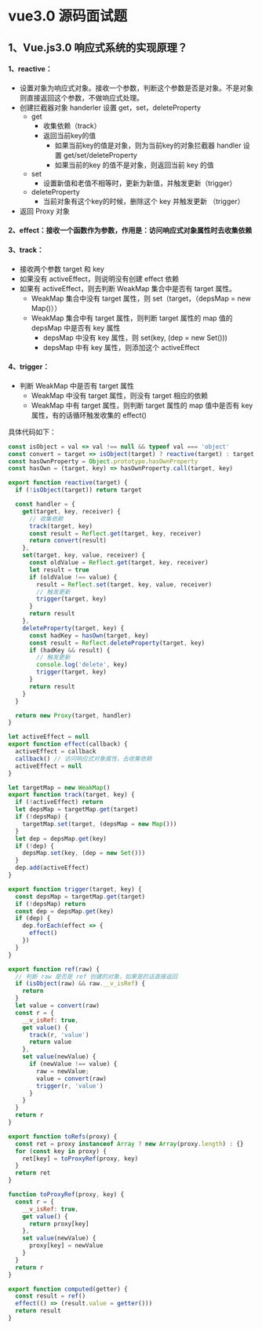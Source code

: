 # vue3.0 源码面试题

## 1、Vue.js3.0 响应式系统的实现原理？

#### 1、reactive：

- 设置对象为响应式对象。接收一个参数，判断这个参数是否是对象。不是对象则直接返回这个参数，不做响应式处理。
- 创建拦截器对象 handerler 设置 get，set，deleteProperty
  - get 
    - 收集依赖（track）
    - 返回当前key的值
      - 如果当前key的值是对象，则为当前key的对象拦截器 handler 设置 get/set/deleteProperty
      - 如果当前的key 的值不是对象，则返回当前 key 的值
  - set
    - 设置新值和老值不相等时，更新为新值，并触发更新（trigger）
  - deleteProperty
    - 当前对象有这个key的时候，删除这个 key 并触发更新 （trigger）
- 返回 Proxy 对象

#### 2、effect：接收一个函数作为参数，作用是：访问响应式对象属性时去收集依赖

#### 3、track：

- 接收两个参数 target 和 key
- 如果没有 activeEffect，则说明没有创建 effect 依赖
- 如果有 activeEffect，则去判断 WeakMap 集合中是否有 target 属性。
  - WeakMap 集合中没有 target 属性，则 set（target，（depsMap = new Map()））
  - WeakMap 集合中有 target 属性，则判断 target 属性的 map 值的 depsMap 中是否有 key 属性
    - depsMap 中没有 key 属性，则 set(key, (dep = new Set()))
    - depsMap 中有 key 属性，则添加这个 activeEffect

#### 4、trigger：

- 判断 WeakMap 中是否有 target 属性
  - WeakMap 中没有 target 属性，则没有 target 相应的依赖
  - WeakMap 中有 target 属性，则判断 target 属性的 map 值中是否有 key 属性，有的话循环触发收集的 effect()



具体代码如下：

```javascript
const isObject = val => val !== null && typeof val === 'object'
const convert = target => isObject(target) ? reactive(target) : target
const hasOwnProperty = Object.prototype.hasOwnProperty
const hasOwn = (target, key) => hasOwnProperty.call(target, key)

export function reactive(target) {
  if (!isObject(target)) return target

  const handler = {
    get(target, key, receiver) {
      // 收集依赖
      track(target, key)
      const result = Reflect.get(target, key, receiver)
      return convert(result)
    },
    set(target, key, value, receiver) {
      const oldValue = Reflect.get(target, key, receiver)
      let result = true
      if (oldValue !== value) {
        result = Reflect.set(target, key, value, receiver)
        // 触发更新
        trigger(target, key)
      }
      return result
    },
    deleteProperty(target, key) {
      const hadKey = hasOwn(target, key)
      const result = Reflect.deleteProperty(target, key)
      if (hadKey && result) {
        // 触发更新
        console.log('delete', key)
        trigger(target, key)
      }
      return result
    }
  }

  return new Proxy(target, handler)
}

let activeEffect = null
export function effect(callback) {
  activeEffect = callback
  callback() // 访问响应式对象属性，去收集依赖
  activeEffect = null
}

let targetMap = new WeakMap()
export function track(target, key) {
  if (!activeEffect) return
  let depsMap = targetMap.get(target)
  if (!depsMap) {
    targetMap.set(target, (depsMap = new Map()))
  }
  let dep = depsMap.get(key)
  if (!dep) {
    depsMap.set(key, (dep = new Set()))
  }
  dep.add(activeEffect)
}

export function trigger(target, key) {
  const depsMap = targetMap.get(target)
  if (!depsMap) return
  const dep = depsMap.get(key)
  if (dep) {
    dep.forEach(effect => {
      effect()
    })
  }
}

export function ref(raw) {
  // 判断 raw 是否是 ref 创建的对象，如果是的话直接返回
  if (isObject(raw) && raw.__v_isRef) {
    return
  }
  let value = convert(raw)
  const r = {
    __v_isRef: true,
    get value() {
      track(r, 'value')
      return value
    },
    set value(newValue) {
      if (newValue !== value) {
        raw = newValue;
        value = convert(raw)
        trigger(r, 'value')
      }
    }
  }
  return r
}

export function toRefs(proxy) {
  const ret = proxy instanceof Array ? new Array(proxy.length) : {}
  for (const key in proxy) {
    ret[key] = toProxyRef(proxy, key)
  }
  return ret
}

function toProxyRef(proxy, key) {
  const r = {
    __v_isRef: true,
    get value() {
      return proxy[key]
    },
    set value(newValue) {
      proxy[key] = newValue
    }
  }
  return r
}

export function computed(getter) {
  const result = ref()
  effect(() => (result.value = getter()))
  return result
}
```


























